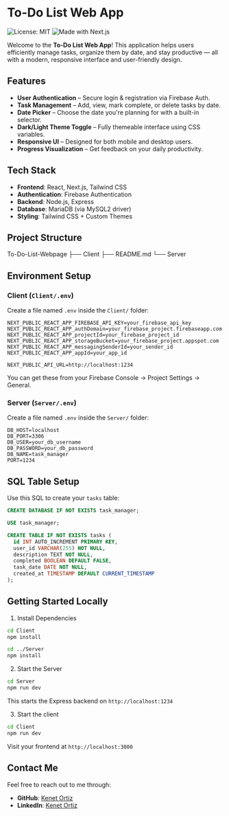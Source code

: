 # To-Do List Web App

![License: MIT](https://img.shields.io/badge/License-MIT-yellow.svg)
![Made with Next.js](https://img.shields.io/badge/Next.js-React-blue?logo=next.js)

Welcome to the **To-Do List Web App**! This application helps users efficiently manage tasks, organize them by date, and stay productive — all with a modern, responsive interface and user-friendly design.


## Features

- **User Authentication** – Secure login & registration via Firebase Auth.
- **Task Management** – Add, view, mark complete, or delete tasks by date.
- **Date Picker** – Choose the date you're planning for with a built-in selector.
- **Dark/Light Theme Toggle** – Fully themeable interface using CSS variables.
- **Responsive UI** – Designed for both mobile and desktop users.
- **Progress Visualization** – Get feedback on your daily productivity.

## Tech Stack

- **Frontend**: React, Next.js, Tailwind CSS
- **Authentication**: Firebase Authentication
- **Backend**: Node.js, Express
- **Database**: MariaDB (via MySQL2 driver)
- **Styling**: Tailwind CSS + Custom Themes

## Project Structure

To-Do-List-Webpage
    ├── Client
    ├── README.md
    └── Server

## Environment Setup

### Client (`Client/.env`)

Create a file named `.env` inside the `Client/` folder:

```env
NEXT_PUBLIC_REACT_APP_FIREBASE_API_KEY=your_firebase_api_key
NEXT_PUBLIC_REACT_APP_authDomain=your_firebase_project.firebaseapp.com
NEXT_PUBLIC_REACT_APP_projectId=your_firebase_project_id
NEXT_PUBLIC_REACT_APP_storageBucket=your_firebase_project.appspot.com
NEXT_PUBLIC_REACT_APP_messagingSenderId=your_sender_id
NEXT_PUBLIC_REACT_APP_appId=your_app_id

NEXT_PUBLIC_API_URL=http://localhost:1234
```
You can get these from your Firebase Console → Project Settings → General.

### Server (`Server/.env`)

Create a file named `.env` inside the `Server/` folder:

```env
DB_HOST=localhost
DB_PORT=3306
DB_USER=your_db_username
DB_PASSWORD=your_db_password
DB_NAME=task_manager
PORT=1234
```

## SQL Table Setup

Use this SQL to create your `tasks` table:

```sql
CREATE DATABASE IF NOT EXISTS task_manager;

USE task_manager;

CREATE TABLE IF NOT EXISTS tasks (
  id INT AUTO_INCREMENT PRIMARY KEY,
  user_id VARCHAR(255) NOT NULL,
  description TEXT NOT NULL,
  completed BOOLEAN DEFAULT FALSE,
  task_date DATE NOT NULL,
  created_at TIMESTAMP DEFAULT CURRENT_TIMESTAMP
);
```

## Getting Started Locally

1. Install Dependencies

```bash
cd Client
npm install

cd ../Server
npm install
```

2. Start the Server

```bash
cd Server
npm run dev
```

This starts the Express backend on ```http://localhost:1234```

3. Start the client

```bash
cd Client
npm run dev
```

Visit your frontend at ```http://localhost:3000```

## Contact Me

Feel free to reach out to me through:

- **GitHub**: [Kenet Ortiz](https://github.com/KOrtizLedezma)
- **LinkedIn**: [Kenet Ortiz](https://www.linkedin.com/in/kenet-ortiz-ledezma-67a4a421b/)
